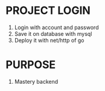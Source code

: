 # PROJECT LOGIN

1. Login with account and password
2. Save it on database with mysql
3. Deploy it with net/http of go

# PURPOSE
1. Mastery backend

# 

